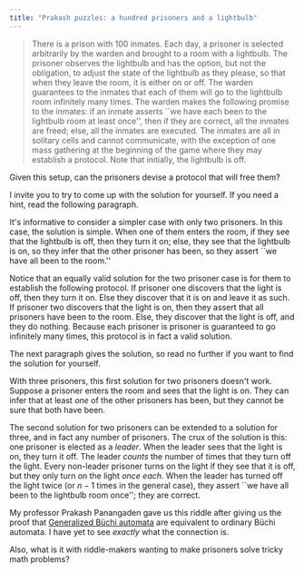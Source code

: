 ```yaml
---
title: "Prakash puzzles: a hundred prisoners and a lightbulb"
---
```


> There is a prison with 100 inmates. Each day, a prisoner is selected
> arbitrarily by the warden and brought to a room with a lightbulb. The
> prisoner observes the lightbulb and has the option, but not the obligation,
> to adjust the state of the lightbulb as they please, so that when they leave
> the room, it is either on or off. The warden guarantees to the inmates that
> each of them will go to the lightbulb room infinitely many times. The warden
> makes the following promise to the inmates: if an inmate asserts ``we have
> each been to the lightbulb room at least once'', then if they are correct,
> all the inmates are freed; else, all the inmates are executed. The inmates
> are all in solitary cells and cannot communicate, with the exception of one
> mass gathering at the beginning of the game where they may establish a
> protocol. Note that initially, the lightbulb is off.

Given this setup, can the prisoners devise a protocol that will free them?

I invite you to try to come up with the solution for yourself. If you need a
hint, read the following paragraph.

It's informative to consider a simpler case with only two prisoners. In this
case, the solution is simple. When one of them enters the room, if they see
that the lightbulb is off, then they turn it on; else, they see that the
lightbulb is on, so they infer that the other prisoner has been, so they assert
``we have all been to the room.''

Notice that an equally valid solution for the two prisoner case is for them to
establish the following protocol. If prisoner one discovers that the light is
off, then they turn it on. Else they discover that it is on and leave it as
such. If prisoner two discovers that the light is on, then they assert that all
prisoners have been to the room. Else, they discover that the light is off, and
they do nothing. Because each prisoner is prisoner is guaranteed to go
infinitely many times, this protocol is in fact a valid solution.

The next paragraph gives the solution, so read no further if you want to find
the solution for yourself.

With three prisoners, this first solution for two prisoners doesn't work.
Suppose a prisoner enters the room and sees that the light is on. They can
infer that at least *one* of the other prisoners has been, but they cannot be
sure that both have been.

The second solution for two prisoners can be extended to a solution for three,
and in fact any number of prisoners. The crux of the solution is this: one
prisoner is elected as a *leader*. When the leader sees that the light is on,
they turn it off. The leader *counts* the number of times that they turn off
the light. Every non-leader prisoner turns on the light if they see that it is
off, but they only turn on the light *once each*. When the leader has turned
off the light twice (or $n - 1$ times in the general case), they assert ``we
have all been to the lightbulb room once''; they are correct.

My professor Prakash Panangaden gave us this riddle after giving us the proof
that
[Generalized Büchi automata](https://en.wikipedia.org/wiki/Generalized_B%C3%BCchi_automaton)
are equivalent to ordinary Büchi automata. I have yet to see *exactly* what the
connection is.

Also, what is it with riddle-makers wanting to make prisoners solve tricky math
problems?
